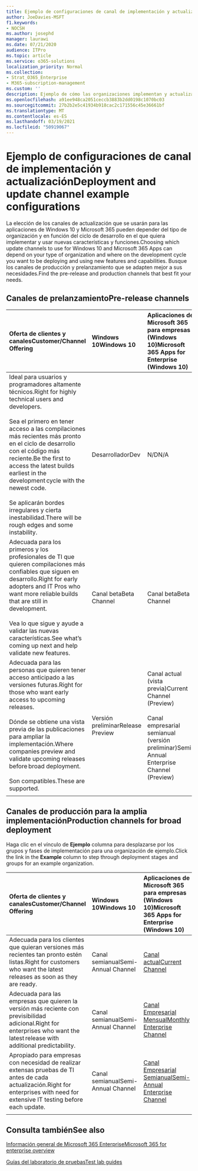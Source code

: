 ```yaml
---
title: Ejemplo de configuraciones de canal de implementación y actualización
author: JoeDavies-MSFT
f1.keywords:
- NOCSH
ms.author: josephd
manager: laurawi
ms.date: 07/21/2020
audience: ITPro
ms.topic: article
ms.service: o365-solutions
localization_priority: Normal
ms.collection:
- Strat_O365_Enterprise
- M365-subscription-management
ms.custom: ''
description: Ejemplo de cómo las organizaciones implementan y actualizan usando canales.
ms.openlocfilehash: a91ee948ca2051ceccb3883b2dd0198c1070bc03
ms.sourcegitcommit: 27b2b2e5c41934b918cac2c171556c45e36661bf
ms.translationtype: MT
ms.contentlocale: es-ES
ms.lasthandoff: 03/19/2021
ms.locfileid: "50919067"
---
```

# <a name="deployment-and-update-channel-example-configurations"></a><span data-ttu-id="204b0-103">Ejemplo de configuraciones de canal de implementación y actualización</span><span class="sxs-lookup"><span data-stu-id="204b0-103">Deployment and update channel example configurations</span></span>

<span data-ttu-id="204b0-104">La elección de los canales de actualización que se usarán para las aplicaciones de Windows 10 y Microsoft 365 pueden depender del tipo de organización y en función del ciclo de desarrollo en el que quiera implementar y usar nuevas características y funciones.</span><span class="sxs-lookup"><span data-stu-id="204b0-104">Choosing which update channels to use for Windows 10 and Microsoft 365 Apps can depend on your type of organization and where on the development cycle you want to be deploying and using new features and capabilities.</span></span> <span data-ttu-id="204b0-105">Busque los canales de producción y prelanzamiento que se adapten mejor a sus necesidades.</span><span class="sxs-lookup"><span data-stu-id="204b0-105">Find the pre-release and production channels that best fit your needs.</span></span>

## <a name="pre-release-channels"></a><span data-ttu-id="204b0-106">Canales de prelanzamiento</span><span class="sxs-lookup"><span data-stu-id="204b0-106">Pre-release channels</span></span>

| <span data-ttu-id="204b0-107">Oferta de clientes y canales</span><span class="sxs-lookup"><span data-stu-id="204b0-107">Customer/Channel Offering</span></span> | <span data-ttu-id="204b0-108">Windows 10</span><span class="sxs-lookup"><span data-stu-id="204b0-108">Windows 10</span></span> | <span data-ttu-id="204b0-109">Aplicaciones de Microsoft 365 para empresas (Windows 10)</span><span class="sxs-lookup"><span data-stu-id="204b0-109">Microsoft 365 Apps for Enterprise (Windows 10)</span></span> |
|:-------|:-------|:-----|
| <span data-ttu-id="204b0-110">Ideal para usuarios y programadores altamente técnicos.</span><span class="sxs-lookup"><span data-stu-id="204b0-110">Right for highly technical users and developers.</span></span> <br><br> <span data-ttu-id="204b0-111">Sea el primero en tener acceso a las compilaciones más recientes más pronto en el ciclo de desarrollo con el código más reciente.</span><span class="sxs-lookup"><span data-stu-id="204b0-111">Be the first to access the latest builds earliest in the development cycle with the newest code.</span></span> <br><br> <span data-ttu-id="204b0-112">Se aplicarán bordes irregulares y cierta inestabilidad.</span><span class="sxs-lookup"><span data-stu-id="204b0-112">There will be rough edges and some instability.</span></span> | <span data-ttu-id="204b0-113">Desarrollador</span><span class="sxs-lookup"><span data-stu-id="204b0-113">Dev</span></span> | <span data-ttu-id="204b0-114">N/D</span><span class="sxs-lookup"><span data-stu-id="204b0-114">N/A</span></span> |
| <span data-ttu-id="204b0-115">Adecuada para los primeros y los profesionales de TI que quieren compilaciones más confiables que siguen en desarrollo.</span><span class="sxs-lookup"><span data-stu-id="204b0-115">Right for early adopters and IT Pros who want more reliable builds that are still in development.</span></span> <br><br> <span data-ttu-id="204b0-116">Vea lo que sigue y ayude a validar las nuevas características.</span><span class="sxs-lookup"><span data-stu-id="204b0-116">See what’s coming up next and help validate new features.</span></span> | <span data-ttu-id="204b0-117">Canal beta</span><span class="sxs-lookup"><span data-stu-id="204b0-117">Beta Channel</span></span> | <span data-ttu-id="204b0-118">Canal beta</span><span class="sxs-lookup"><span data-stu-id="204b0-118">Beta Channel</span></span> |
| <span data-ttu-id="204b0-119">Adecuada para las personas que quieren tener acceso anticipado a las versiones futuras.</span><span class="sxs-lookup"><span data-stu-id="204b0-119">Right for those who want early access to upcoming releases.</span></span> <br><br> <span data-ttu-id="204b0-120">Dónde se obtiene una vista previa de las publicaciones para ampliar la implementación.</span><span class="sxs-lookup"><span data-stu-id="204b0-120">Where companies preview and validate upcoming releases before broad deployment.</span></span> <br><br> <span data-ttu-id="204b0-121">Son compatibles.</span><span class="sxs-lookup"><span data-stu-id="204b0-121">These are supported.</span></span> <br>  | <span data-ttu-id="204b0-122">Versión preliminar</span><span class="sxs-lookup"><span data-stu-id="204b0-122">Release Preview</span></span> | <span data-ttu-id="204b0-123">Canal actual (vista previa)</span><span class="sxs-lookup"><span data-stu-id="204b0-123">Current Channel (Preview)</span></span> <br><br> <span data-ttu-id="204b0-124">Canal empresarial semianual (versión preliminar)</span><span class="sxs-lookup"><span data-stu-id="204b0-124">Semi-Annual Enterprise Channel (Preview)</span></span>|
||||

## <a name="production-channels-for-broad-deployment"></a><span data-ttu-id="204b0-125">Canales de producción para la amplia implementación</span><span class="sxs-lookup"><span data-stu-id="204b0-125">Production channels for broad deployment</span></span>

<span data-ttu-id="204b0-126">Haga clic en el vínculo de **Ejemplo** columna para desplazarse por los grupos y fases de implementación para una organización de ejemplo.</span><span class="sxs-lookup"><span data-stu-id="204b0-126">Click the link in the **Example** column to step through deployment stages and groups for an example organization.</span></span>

| <span data-ttu-id="204b0-127">Oferta de clientes y canales</span><span class="sxs-lookup"><span data-stu-id="204b0-127">Customer/Channel Offering</span></span> | <span data-ttu-id="204b0-128">Windows 10</span><span class="sxs-lookup"><span data-stu-id="204b0-128">Windows 10</span></span> | <span data-ttu-id="204b0-129">Aplicaciones de Microsoft 365 para empresas (Windows 10)</span><span class="sxs-lookup"><span data-stu-id="204b0-129">Microsoft 365 Apps for Enterprise (Windows 10)</span></span> | <span data-ttu-id="204b0-130">Ejemplo</span><span class="sxs-lookup"><span data-stu-id="204b0-130">Example</span></span> |
|:-------|:-------|:-----|:-------|
| <span data-ttu-id="204b0-131">Adecuada para los clientes que quieran versiones más recientes tan pronto estén listas.</span><span class="sxs-lookup"><span data-stu-id="204b0-131">Right for customers who want the latest releases as soon as they are ready.</span></span> | <span data-ttu-id="204b0-132">Canal semianual</span><span class="sxs-lookup"><span data-stu-id="204b0-132">Semi-Annual Channel</span></span> | [<span data-ttu-id="204b0-133">Canal actual</span><span class="sxs-lookup"><span data-stu-id="204b0-133">Current Channel</span></span>](/deployoffice/overview-update-channels#current-channel-overview) | [<span data-ttu-id="204b0-134">Versiones más recientes</span><span class="sxs-lookup"><span data-stu-id="204b0-134">Latest releases</span></span>](deploy-update-channels-examples-rapid-deploy.md) |
| <span data-ttu-id="204b0-135">Adecuada para las empresas que quieren la versión más reciente con previsibilidad adicional.</span><span class="sxs-lookup"><span data-stu-id="204b0-135">Right for enterprises who want the latest release with additional predictability.</span></span> | <span data-ttu-id="204b0-136">Canal semianual</span><span class="sxs-lookup"><span data-stu-id="204b0-136">Semi-Annual Channel</span></span> | [<span data-ttu-id="204b0-137">Canal Empresarial Mensual</span><span class="sxs-lookup"><span data-stu-id="204b0-137">Monthly Enterprise Channel</span></span>](/deployoffice/overview-update-channels#monthly-enterprise-channel-overview) |  |
| <span data-ttu-id="204b0-138">Apropiado para empresas con necesidad de realizar extensas pruebas de TI antes de cada actualización.</span><span class="sxs-lookup"><span data-stu-id="204b0-138">Right for enterprises with need for extensive IT testing before each update.</span></span> | <span data-ttu-id="204b0-139">Canal semianual</span><span class="sxs-lookup"><span data-stu-id="204b0-139">Semi-Annual Channel</span></span> | [<span data-ttu-id="204b0-140">Canal Empresarial Semianual</span><span class="sxs-lookup"><span data-stu-id="204b0-140">Semi-Annual Enterprise Channel</span></span>](/deployoffice/overview-update-channels#semi-annual-enterprise-channel-overview) |  |
|||||


## <a name="see-also"></a><span data-ttu-id="204b0-141">Consulta también</span><span class="sxs-lookup"><span data-stu-id="204b0-141">See also</span></span>

[<span data-ttu-id="204b0-142">Información general de Microsoft 365 Enterprise</span><span class="sxs-lookup"><span data-stu-id="204b0-142">Microsoft 365 for enterprise overview</span></span>](microsoft-365-overview.md)

[<span data-ttu-id="204b0-143">Guías del laboratorio de pruebas</span><span class="sxs-lookup"><span data-stu-id="204b0-143">Test lab guides</span></span>](m365-enterprise-test-lab-guides.md)